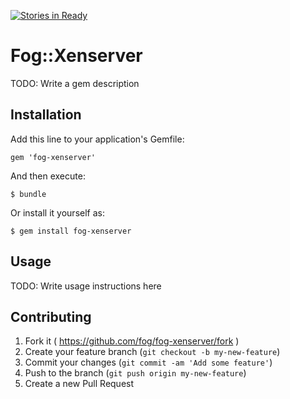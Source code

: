 [![Stories in Ready](https://badge.waffle.io/fog/fog-xenserver.png?label=ready&title=Ready)](https://waffle.io/fog/fog-xenserver)
# Fog::Xenserver

TODO: Write a gem description

## Installation

Add this line to your application's Gemfile:

    gem 'fog-xenserver'

And then execute:

    $ bundle

Or install it yourself as:

    $ gem install fog-xenserver

## Usage

TODO: Write usage instructions here

## Contributing

1. Fork it ( https://github.com/fog/fog-xenserver/fork )
2. Create your feature branch (`git checkout -b my-new-feature`)
3. Commit your changes (`git commit -am 'Add some feature'`)
4. Push to the branch (`git push origin my-new-feature`)
5. Create a new Pull Request
